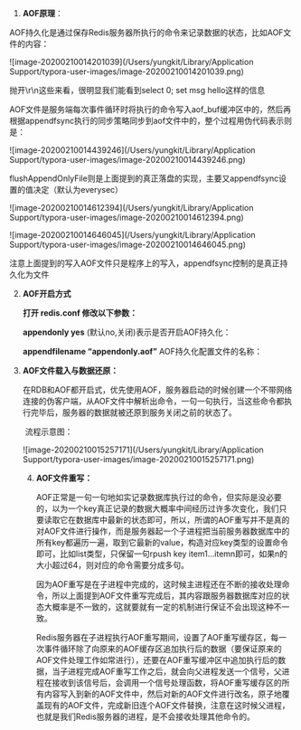 1. **AOF原理**：

AOF持久化是通过保存Redis服务器所执行的命令来记录数据的状态，比如AOF文件的内容：

![image-20200210014201039](/Users/yungkit/Library/Application Support/typora-user-images/image-20200210014201039.png)

抛开\r\n这些来看，很明显我们能看到select 0; set msg hello这样的信息

AOF文件是服务端每次事件循环时将执行的命令写入aof_buf缓冲区中的，然后再根据appendfsync执行的同步策略同步到aof文件中的，整个过程用伪代码表示则是：

![image-20200210014439246](/Users/yungkit/Library/Application Support/typora-user-images/image-20200210014439246.png)

flushAppendOnlyFile则是上面提到的真正落盘的实现，主要又appendfsync设置的值决定（默认为everysec）

![image-20200210014612394](/Users/yungkit/Library/Application Support/typora-user-images/image-20200210014612394.png)

![image-20200210014646045](/Users/yungkit/Library/Application Support/typora-user-images/image-20200210014646045.png)



注意上面提到的写入AOF文件只是程序上的写入，appendfsync控制的是真正持久化为文件



2. **AOF开启方式**

   **打开 redis.conf 修改以下参数：**

   **appendonly yes**    (默认no,关闭)表示是否开启AOF持久化： 

   **appendfilename “appendonly.aof”**  AOF持久化配置文件的名称：

3. **AOF文件载入与数据还原：**

   ​		在RDB和AOF都开启式，优先使用AOF，服务器启动的时候创建一个不带网络连接的伪客户端，从AOF文件中解析出命令，一句一句执行，当这些命令都执行完毕后，服务器的数据就被还原到服务关闭之前的状态了。

   ​		流程示意图：

   ![image-20200210015257171](/Users/yungkit/Library/Application Support/typora-user-images/image-20200210015257171.png)

   

   4. **AOF文件重写：**

      ​		AOF正常是一句一句地如实记录数据库执行过的命令，但实际是没必要的，以为一个key真正记录的数据大概率中间经历过许多次变化，我们只要读取它在数据库中最新的状态即可，所以，所谓的AOF重写并不是真的对AOF文件进行操作，而是服务器起一个子进程把当前服务器数据库中的所有key都遍历一遍，取到它最新的value，构造对应key类型的设置命令即可，比如list类型，只保留一句rpush key item1...itemn即可，如果n的大小超过64，则对应的命令需要分成多句。

      ​		因为AOF重写是在子进程中完成的，这时候主进程还在不断的接收处理命令，所以上面提到AOF文件重写完成后，其内容跟服务器数据库对应的状态大概率是不一致的，这就要就有一定的机制进行保证不会出现这种不一致。

      ​		Redis服务器在子进程执行AOF重写期间，设置了AOF重写缓存区，每一次事件循环除了向原来的AOF缓存区追加执行后的数据（要保证原来的AOF文件处理工作如常进行），还要在AOF重写缓冲区中追加执行后的数据，当子进程完成AOF重写工作之后，就会向父进程发送一个信号，父进程在接收到该信号后，会调用一个信号处理函数，将AOF重写缓存区的所有内容写入到新的AOF文件中，然后对新的AOF文件进行改名，原子地覆盖现有的AOF文件，完成新旧连个AOF文件替换，注意在这时候父进程，也就是我们Redis服务器的进程，是不会接收处理其他命令的。

   
